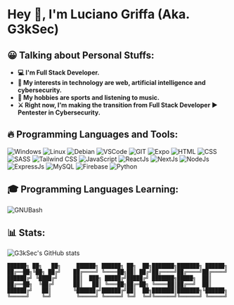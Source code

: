 # Hey 👋, I'm Luciano Griffa (Aka. G3kSec)

## 😀 Talking about Personal Stuffs:
- **💻 I'm Full Stack Developer.**
- **🤔 My interests in technology are web, artificial intelligence and cybersecurity.**
- **🎸 My hobbies are sports and listening to music.**
- **⚔️ Right now, I'm making the transition from Full Stack Developer ▶️ Pentester in Cybersecurity.**
## 🔥 Programming Languages and Tools:
![Windows](https://img.shields.io/badge/windows-black.svg?&style=for-the-badge&logo=windows&logoColor=blue)
![Linux](https://img.shields.io/badge/Linux-black.svg?&style=for-the-badge&logo=Linux)
![Debian](https://img.shields.io/badge/Debian-black.svg?&style=for-the-badge&logo=debian&logoColor=red)
![VSCode](https://img.shields.io/badge/vscode-black.svg?&style=for-the-badge&logo=visualstudiocode&logoColor=blue)
![GIT](https://img.shields.io/badge/git-black.svg?&style=for-the-badge&logo=git&logoColor=orange)
![Expo](https://img.shields.io/badge/expo-black.svg?&style=for-the-badge&logo=expo&logoColor=white)
![HTML](https://img.shields.io/badge/html-black.svg?&style=for-the-badge&logo=html5&logoColor=orange)
![CSS](https://img.shields.io/badge/css-black.svg?&style=for-the-badge&logo=css3&logoColor=blue)
![SASS](https://img.shields.io/badge/sass-black.svg?&style=for-the-badge&logo=sass&logoColor=pink)
![Tailwind CSS](https://img.shields.io/badge/tailwind-black.svg?&style=for-the-badge&logo=tailwindcss&logoColor=blue)
![JavaScript](https://img.shields.io/badge/javascript-black.svg?&style=for-the-badge&logo=javascript&logoColor=yellow)
![ReactJs](https://img.shields.io/badge/react-black.svg?&style=for-the-badge&logo=react&logoColor=blue)
![NextJs](https://img.shields.io/badge/next.js-black.svg?&style=for-the-badge&logo=next.js&logoColor=white)
![NodeJs](https://img.shields.io/badge/node.js-black.svg?&style=for-the-badge&logo=node.js&logoColor=green)
![ExpressJs](https://img.shields.io/badge/express-black.svg?&style=for-the-badge&logo=express&logoColor=white)
![MySQL](https://img.shields.io/badge/mysql-black.svg?&style=for-the-badge&logo=mysql&logoColor=blue)
![Firebase](https://img.shields.io/badge/firebase-black.svg?&style=for-the-badge&logo=firebase&logoColor=yellow)
![Python](https://img.shields.io/badge/python-black.svg?&style=for-the-badge&logo=python&logoColor=python)
## 🎓 Programming Languages Learning:
![GNUBash](https://img.shields.io/badge/gnubash-black.svg?&style=for-the-badge&logo=gnubash&logoColor=white)
## 📊 Stats:
![G3kSec's GitHub stats](https://github-profile-summary-cards.vercel.app/api/cards/profile-details?username=G3kSec&theme=gruvbox)
<!--
![G3ksec's GitHub stats](https://github-readme-stats.vercel.app/api?username=G3kSec&show_icons=true&theme=gruvbox)
![GitHub Views](https://komarev.com/ghpvc/?username=G3kSec&style=for-the-badge)
[![GitHub Streak](http://github-readme-streak-stats.herokuapp.com?user=g3ksec&theme=gruvbox&date_format=j%20M%5B%20Y%5D)](https://git.io/streak-stats)4
-->
```
██████╗ ██╗   ██╗     ██████╗ ██████╗ ██╗  ██╗███████╗███████╗ ██████╗
██╔══██╗╚██╗ ██╔╝    ██╔════╝ ╚════██╗██║ ██╔╝██╔════╝██╔════╝██╔════╝
██████╔╝ ╚████╔╝     ██║  ███╗ █████╔╝█████╔╝ ███████╗█████╗  ██║     
██╔══██╗  ╚██╔╝      ██║   ██║ ╚═══██╗██╔═██╗ ╚════██║██╔══╝  ██║     
██████╔╝   ██║       ╚██████╔╝██████╔╝██║  ██╗███████║███████╗╚██████╗
╚═════╝    ╚═╝        ╚═════╝ ╚═════╝ ╚═╝  ╚═╝╚══════╝╚══════╝ ╚═════╝
```
